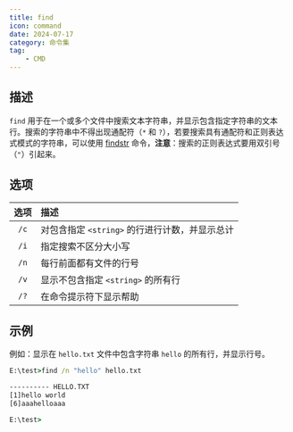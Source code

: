 ```yaml
---
title: find
icon: command
date: 2024-07-17
category: 命令集
tag:
    - CMD
---
```


## 描述

`find` 用于在一个或多个文件中搜索文本字符串，并显示包含指定字符串的文本行。搜索的字符串中不得出现通配符（`*` 和 `?`），若要搜索具有通配符和正则表达式模式的字符串，可以使用 [findstr](./findstr.md) 命令，**注意**：搜索的正则表达式要用双引号（`"`）引起来。

## 选项

|  选项  |  描述  |
|  :----:  |  :----  |
|  `/c`  |  对包含指定 `<string>` 的行进行计数，并显示总计  |
|  `/i`  |  指定搜索不区分大小写  |
|  `/n`  |  每行前面都有文件的行号  |
|  `/v`  |  显示不包含指定 `<string>` 的所有行  |
|  `/?`  |  在命令提示符下显示帮助  |

## 示例

例如：显示在 `hello.txt` 文件中包含字符串 `hello` 的所有行，并显示行号。

```cmd
E:\test>find /n "hello" hello.txt

---------- HELLO.TXT
[1]hello world
[6]aaahelloaaa

E:\test>
```
